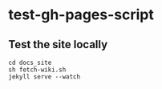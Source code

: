 # test-gh-pages-script

## Test the site locally

```
cd docs_site
sh fetch-wiki.sh
jekyll serve --watch
```
